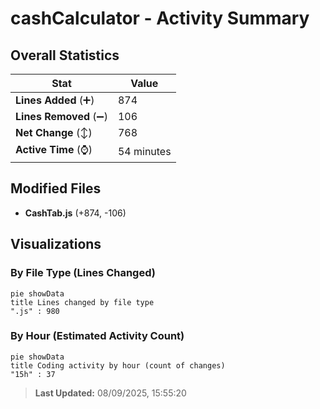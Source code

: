 # cashCalculator - Activity Summary 

## Overall Statistics

| Stat                   | Value                                                             |
| ---------------------- | ----------------------------------------------------------------- |
| **Lines Added** (➕)   | 874                                          |
| **Lines Removed** (➖) | 106                                        |
| **Net Change** (↕)    | 768                |
| **Active Time** (⌚)   | 54 minutes |


## Modified Files
- **CashTab.js** (+874, -106)

## Visualizations

### By File Type (Lines Changed)

```mermaid
pie showData
title Lines changed by file type
".js" : 980
```

### By Hour (Estimated Activity Count)

```mermaid
pie showData
title Coding activity by hour (count of changes)
"15h" : 37
```


> **Last Updated:** 08/09/2025, 15:55:20